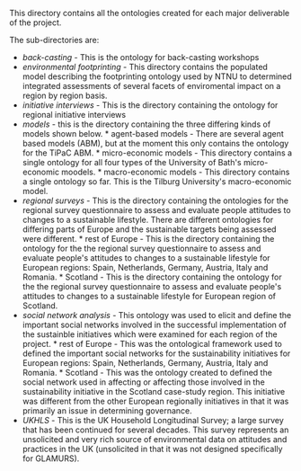 This directory contains all the ontologies created for each major deliverable of the project.

The sub-directories are:

- *back-casting* - This is the ontology for back-casting workshops
- *environmental footprinting* - This directory contains the populated model describing the footprinting ontology used by NTNU to determined integrated assessments of several facets of enviromental impact on a region by region basis.
- *initiative interviews* - This is the directory containing the ontology for regional initiative interviews
- *models* - this is the directory containing the three differing kinds of models shown below.
	    * agent-based models - There are several agent based models (ABM), but at the moment this only contains the ontology for the TiPaC ABM.
	    * micro-economic models - This directory contains a single ontology for all four types of the University of Bath's micro-economic moodels.
	    * macro-economic models - This directory contains a single ontology so far. This is the Tilburg University's macro-economic model.
- *regional surveys* - This is the directory containing the ontologies for the regional survey questionnaire to assess and evaluate people attitudes to changes to a sustainable lifestyle. There are different ontologies for differing parts of Europe and the sustainable targets being assessed were different.
		* rest of Europe - This is the directory containing the ontology for the the regional survey questionnaire to assess and evaluate people's attitudes to changes to a sustainable lifestyle for European regions: Spain, Netherlands, Germany, Austria, Italy and Romania.
		* Scotland - This is the directory containing the ontology for the the regional survey questionnaire to assess and evaluate people's attitudes to changes to a sustainable lifestyle for European region of Scotland.
- *social network analysis* - This ontology was used to elicit and define the important social networks involved in the successful implementation of the sustainble initiatives which were examined for each region of the project.
		* rest of Europe - This was the ontological framework used to defined the important social networks for the sustainability initiatives for European regions: Spain, Netherlands, Germany, Austria, Italy and Romania.
		* Scotland - This was the ontology created to defined the social network used in affecting or affecting those involved in the sustainability initiative in the Scotland case-study region. This initiative was different from the other European regionally initiatives in that it was primarily an issue in determining governance. 
- *UKHLS* - This is the UK Household Longitudinal Survey; a large survey that has been continued for several decades. This survey represents an unsolicited and very rich source of environmental data on attitudes and practices in the UK (unsolicited in that it was not designed specifically for GLAMURS).

	